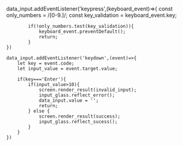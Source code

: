 data_input.addEventListener('keypress',(keyboard_event)=>{
        const only_numbers = /[0-9.]/;
        const key_validation = keyboard_event.key;

            if(!only_numbers.test(key_validation)){
                keyboard_event.preventDefault();
                return;
            }
    })

    data_input.addEventListener('keydown',(event)=>{
        let key = event.code;
        let input_value = event.target.value;

        if(key==='Enter'){
            if(input_value>10){
                screen.render_result(invalid_input);
                input_glass.reflect_error();
                data_input.value = '';
                return;
            } else {
                screen.render_result(success);
                input_glass.reflect_sucess();
            }
        }
    })